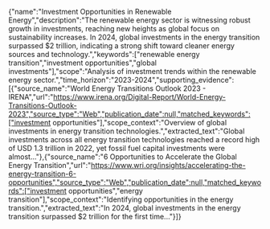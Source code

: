 {"name":"Investment Opportunities in Renewable Energy","description":"The renewable energy sector is witnessing robust growth in investments, reaching new heights as global focus on sustainability increases. In 2024, global investments in the energy transition surpassed $2 trillion, indicating a strong shift toward cleaner energy sources and technology.","keywords":["renewable energy transition","investment opportunities","global investments"],"scope":"Analysis of investment trends within the renewable energy sector.","time_horizon":"2023-2024","supporting_evidence":[{"source_name":"World Energy Transitions Outlook 2023 - IRENA","url":"https://www.irena.org/Digital-Report/World-Energy-Transitions-Outlook-2023","source_type":"Web","publication_date":null,"matched_keywords":["investment opportunities"],"scope_context":"Overview of global investments in energy transition technologies.","extracted_text":"Global investments across all energy transition technologies reached a record high of USD 1.3 trillion in 2022, yet fossil fuel capital investments were almost..."},{"source_name":"6 Opportunities to Accelerate the Global Energy Transition","url":"https://www.wri.org/insights/accelerating-the-energy-transition-6-opportunities","source_type":"Web","publication_date":null,"matched_keywords":["investment opportunities","energy transition"],"scope_context":"Identifying opportunities in the energy transition.","extracted_text":"In 2024, global investments in the energy transition surpassed $2 trillion for the first time..."}]}